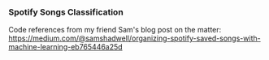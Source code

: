 ### Spotify Songs Classification

Code references from my friend Sam's blog post on the matter: https://medium.com/@samshadwell/organizing-spotify-saved-songs-with-machine-learning-eb765446a25d
